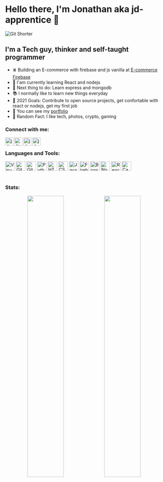 # Hello there, I'm Jonathan aka jd-apprentice 👋

![Git Shorter](https://user-images.githubusercontent.com/68082746/132961812-aa851662-fc7f-4652-a3e2-300a707080f4.gif)

## I'm a Tech guy, thinker and self-taught programmer

- ⏸️ Building an E-commerce with firebase and js vanilla at [E-commerce Firebase]
- 🎲 I'am currently learning React and nodejs
- 📌 Next thing to do: Learn express and mongodb
- 📚 I normally like to learn new things everyday 
- 📕 2021 Goals: Contribute to open source projects, get confortable with react or nodejs, get my first job
- 💼 You can see my [portfolio]
- 🔎 Random Fact: I like tech, photos, crypto, gaming

### Connect with me:

[<img align="left" alt="jd_apprentice | Twitter" width="26px" src="https://www.vectorlogo.zone/logos/twitter/twitter-icon.svg" />][twitter]
[<img align="left" alt="Jonathandyallo | LinkedIn" width="26px" src="https://www.vectorlogo.zone/logos/linkedin/linkedin-icon.svg" />][linkedin]
[<img align="left" alt="jd.apprentice | Instagram" width="26px" src="https://www.vectorlogo.zone/logos/instagram/instagram-icon.svg" />][instagram]
[<img align="left" alt="jd.apprentice | Mailto" width="26px" src="https://www.vectorlogo.zone/logos/gmail/gmail-icon.svg" />][gmail]

<br/>

### Languages and Tools:

<div align="left"> 
  <img alt="Visual Studio Code" width="30px" src="https://www.vectorlogo.zone/logos/visualstudio_code/visualstudio_code-icon.svg">
  <img alt="GitHub" width="30px" src="https://www.vectorlogo.zone/logos/github/github-tile.svg">
  <img alt="Git" width="30px" src="https://www.vectorlogo.zone/logos/git-scm/git-scm-icon.svg">
  <img alt="Python" width="30px" src="https://www.vectorlogo.zone/logos/python/python-icon.svg">                                  
  <img alt="HTML5" width="30px" src="https://www.vectorlogo.zone/logos/w3_html5/w3_html5-icon.svg">
  <img alt="CSS3" width="30px" src="https://www.logolynx.com/images/logolynx/s_0d/0d35ef6c8d4fdaf0590228404dc6448b.png">                                                   <img alt="Javascript" width="30px" src="https://upload.wikimedia.org/wikipedia/commons/thumb/9/99/Unofficial_JavaScript_logo_2.svg/1200px-Unofficial_JavaScript_logo_2.svg.png">
  <img alt="Firebase" width="30px" src="https://www.vectorlogo.zone/logos/firebase/firebase-icon.svg">
  <img alt="Boostrap" width="30px" src="https://www.vectorlogo.zone/logos/getbootstrap/getbootstrap-icon.svg">
  <img alt="NodeJS" width="30px" src="https://camo.githubusercontent.com/288cace72126df58aaeaa75627898785885858d54b03cb15ea3353a515642204/68747470733a2f2f7777772e766563746f726c6f676f2e7a6f6e652f6c6f676f732f6e6f64656a732f6e6f64656a732d69636f6e2e737667">
  <img  alt="React" width="30px" src="https://www.vectorlogo.zone/logos/reactjs/reactjs-icon.svg">
  <img  alt="Canva" width="30px" src="https://www.vectorlogo.zone/logos/canva/canva-icon.svg">
  
</div>

<br/>

### Stats:

<div align="center">
  <img width="48%" src="https://github-readme-stats.vercel.app/api?username=jd-apprentice&show_icons=true&theme=tokyonight" />
  <img width="48%" src="https://github-readme-streak-stats.herokuapp.com/?user=jd-apprentice&theme=tokyonight" />
</div>
                                                                                                       
[E-commerce Firebase]: https://github.com/jd-apprentice/E-commerce
[twitter]: https://twitter.com/jd_apprentice
[youtube]: https://youtube.com/channel/UCAXE_hBc0sBzk15vVq-oH3A
[instagram]: https://instagram.com/jd.apprentice
[linkedin]: https://linkedin.com/in/jonathandyallo
[gmail]: mailto:emeraldusk@gmail.com
[portfolio]: https://portfolio-jd.vercel.app/
